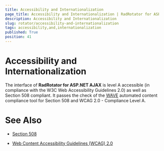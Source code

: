 ```yaml
---
title: Accessibility and Internationalization
page_title: Accessibility and Internationalization | RadRotator for ASP.NET AJAX Documentation
description: Accessibility and Internationalization
slug: rotator/accessibility-and-internationalization
tags: accessibility,and,internationalization
published: True
position: 41
---
```


# Accessibility and Internationalization

The interface of **RadRotator for ASP.NET AJAX** is level A accessible (in compliance with the W3C Web Accessibility Guidelines 2.0) as well as Section 508 compliant. It passes the check of the [WAVE](http://wave.webaim.org/) automated content compliance tool for Section 508 and WCAG 2.0 - Compliance Level A.

# See Also

 * [Section 508](http://www.section508.gov/)

 * [Web Content Accessibility Guidelines (WCAG) 2.0](https://www.w3.org/TR/WCAG/)
